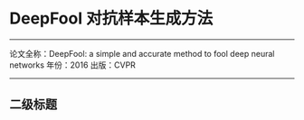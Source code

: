 # DeepFool 对抗样本生成方法
***
论文全称：DeepFool: a simple and accurate method to fool deep neural networks
年份：2016
出版：CVPR
***
## 二级标题